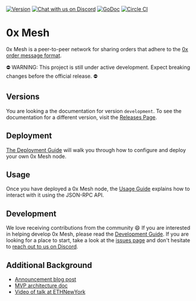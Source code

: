 [![Version](https://img.shields.io/badge/version-development-orange.svg)](https://github.com/0xProject/0x-mesh/releases)
[![Chat with us on Discord](https://img.shields.io/badge/chat-Discord-blueViolet.svg)](https://discord.gg/HF7fHwk)
[![GoDoc](https://godoc.org/github.com/0xProject/0x-mesh?status.svg)](https://godoc.org/github.com/0xProject/0x-mesh)
[![Circle CI](https://img.shields.io/circleci/project/0xProject/0x-mesh/master.svg)](https://circleci.com/gh/0xProject/0x-mesh/tree/master)

# 0x Mesh

0x Mesh is a peer-to-peer network for sharing orders that adhere to the
[0x order message format](https://github.com/0xProject/0x-protocol-specification/blob/master/v2/v2-specification.md#order-message-format).

:no_entry: WARNING: This project is still under active development. Expect breaking changes before the official release. :no_entry:

## Versions

You are looking a the documentation for version `development`. To see the
documentation for a different version, visit the
[Releases Page](https://github.com/0xProject/0x-mesh/releases).

## Deployment

[The Deployment Guide](DEPLOYMENT.md)
will walk you through how to configure and deploy your own 0x Mesh node.

## Usage

Once you have deployed a 0x Mesh node, the
[Usage Guide](USAGE.md)
explains how to interact with it using the JSON-RPC API.

## Development

We love receiving contributions from the community :smile: If you are interested
in helping develop 0x Mesh, please read the
[Development Guide](DEVELOPMENT.md).
If you are looking for a place to start, take a look at the
[issues page](https://github.com/0xProject/0x-mesh/issues) and don't hesitate to
[reach out to us on Discord](https://discord.gg/HF7fHwk).

## Additional Background

-   [Announcement blog post](https://blog.0xproject.com/0x-roadmap-2019-part-3-networked-liquidity-0x-mesh-9a24026202b3)
-   [MVP architecture doc](https://drive.google.com/file/d/1dAVTEND7e1sISO9VZSOou0DN-igoUi9z/view)
-   [Video of talk at ETHNewYork](https://youtu.be/YUqe4fKBA2k?t=723)

